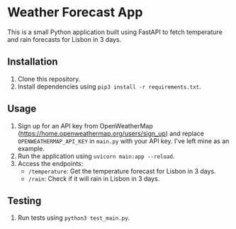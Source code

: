 # Weather Forecast App

This is a small Python application built using FastAPI to fetch temperature and rain forecasts for Lisbon in 3 days.

## Installation

1. Clone this repository.
2. Install dependencies using `pip3 install -r requirements.txt`.

## Usage

1. Sign up for an API key from OpenWeatherMap (https://home.openweathermap.org/users/sign_up) and replace `OPENWEATHERMAP_API_KEY` in `main.py` with your API key. I've left mine as an example.
2. Run the application using `uvicorn main:app --reload`.
3. Access the endpoints:
   - `/temperature`: Get the temperature forecast for Lisbon in 3 days.
   - `/rain`: Check if it will rain in Lisbon in 3 days.

## Testing

1. Run tests using `python3 test_main.py`.